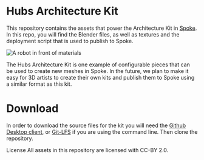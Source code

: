 # Hubs Architecture Kit

This repository contains the assets that power the Architecture Kit in [Spoke](https://hubs.mozilla.com/spoke). In this repo, you will find the Blender files, as well as textures and the deployment script that is used to publish to Spoke. 

![A robot in front of materials](https://github.com/misslivirose/hubs-architecture-kit/raw/patch-1/assets/MaterialTesting.png)

The Hubs Architecture Kit is one example of configurable pieces that can be used to create new meshes in Spoke. In the future, we plan to make it easy for 3D artists to create their own kits and publish them to Spoke using a similar format as this kit.

# Download

In order to download the source files for the kit you will need the [Github Desktop client](https://desktop.github.com/), or [Git-LFS](https://git-lfs.github.com/) if you are using the command line. Then clone the repository.

License
All assets in this repository are licensed with CC-BY 2.0.
